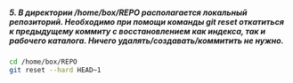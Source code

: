 ##### 5. В директории /home/box/REPO располагается локальный репозиторий. Необходимо при помощи команды git reset откатиться к предыдущему коммиту с восстановлением как индекса, так и рабочего каталога. Ничего удалять/создавать/коммитить не нужно.
```bash
cd /home/box/REPO
git reset --hard HEAD~1
```
